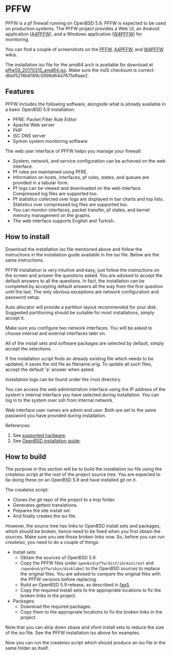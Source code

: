 # PFFW

PFFW is a pf firewall running on OpenBSD 5.9. PFFW is expected to be used on production systems. The PFFW project provides a Web UI, an Android application ([A4PFFW](https://github.com/sonertari/A4PFFW)), and a Windows application ([W4PFFW](https://github.com/sonertari/W4PFFW)) for monitoring.

You can find a couple of screenshots on the [PFFW](https://github.com/sonertari/PFFW/wiki), [A4PFFW](https://github.com/sonertari/A4PFFW/wiki), and [W4PFFW](https://github.com/sonertari/W4PFFW/wiki) wikis.

The installation iso file for the amd64 arch is available for download at [pffw59\_20170315\_amd64.iso](https://drive.google.com/file/d/0B3F7Ueq0mFlYdmVLaHBoNHlxUG8/view?usp=sharing). Make sure the md5 checksum is correct: dbbf5216b6189c5998d64d7675dfaae2.

## Features

PFFW includes the following software, alongside what is already available in a basic OpenBSD 5.9 installation:

- PFRE: Packet Filter Rule Editor
- Apache Web server
- PHP
- ISC DNS server
- Symon system monitoring software

The web user interface of PFFW helps you manage your firewall:

- System, network, and service configuration can be achieved on the web interface.
- Pf rules are maintained using PFRE.
- Information on hosts, interfaces, pf rules, states, and queues are provided in a tabular form.
- Pf logs can be viewed and downloaded on the web interface. Compressed log files are supported too.
- Pf statistics collected over logs are displayed in bar charts and top lists. Statistics over compressed log files are supported too.
- You can monitor interfaces, packet transfer, pf states, and kernel memory management on the graphs.
- The web interface supports English and Turkish.

## How to install

Download the installation iso file mentioned above and follow the instructions in the installation guide available in the iso file. Below are the same instructions.

PFFW installation is very intuitive and easy, just follow the instructions on the screen and answer the questions asked. You are advised to accept the default answers to all the questions. In fact, the installation can be completed by accepting default answers all the way from the first question until the last. The only obvious exceptions are network configuration and password setup.

Auto allocator will provide a partition layout recommended for your disk. Suggested partitioning should be suitable for most installations, simply accept it.

Make sure you configure two network interfaces. You will be asked to choose internal and external interfaces later on.

All of the install sets and software packages are selected by default, simply accept the selections.

If the installation script finds an already existing file which needs to be updated, it saves the old file as filename.orig. To update all such files, accept the default 'a' answer when asked.

Installation logs can be found under the /root directory.

You can access the web administration interface using the IP address of the system's internal interface you have selected during installation. You can log in to the system over ssh from internal network.

Web interface user names are admin and user. Both are set to the same password you have provided during installation.

References:

1. See [supported hardware](http://openbsd.org/amd64.html).
2. See [OpenBSD installation guide](http://openbsd.org/faq/faq4.html).

## How to build

The purpose in this section will be to build the installation iso file using the createiso script at the root of the project source tree. You are expected to be doing these on an OpenBSD 5.9 and have installed git on it.

The createiso script:

- Clones the git repo of the project to a tmp folder.
- Generates gettext translations.
- Prepares the site install set.
- And finally creates the iso file.

However, the source tree has links to OpenBSD install sets and packages, which should be broken, hence need to be fixed when you first obtain the sources. Make sure you see those broken links now. So, before you can run createiso, you need to do a couple of things:

- Install sets:
	+ Obtain the sources of OpenBSD 5.9.
	+ Copy the PFFW files under `openbsd/pffw/distrib/miniroot` and `/openbsd/pffw/sbin/disklabel` to the OpenBSD sources to replace the original files. You are advised to compare the original files with the PFFW versions before replacing.
	+ Build an OpenBSD 5.9 release, as described in [faq5](http://www.openbsd.org/faq/faq5.html).
	+ Copy the required install sets to the appropriate locations to fix the broken links in the project.
- Packages:
	+ Download the required packages.
	+ Copy them to the appropriate locations to fix the broken links in the project.

Note that you can strip down xbase and xfont install sets to reduce the size of the iso file. See the PFFW installation iso above for examples.

Now you can run the createiso script which should produce an iso file in the same folder as itself.
